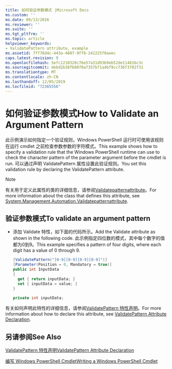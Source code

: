 ```yaml
---
title: 如何验证参数模式 |Microsoft Docs
ms.custom: ''
ms.date: 09/13/2016
ms.reviewer: ''
ms.suite: ''
ms.tgt_pltfrm: ''
ms.topic: article
helpviewer_keywords:
- ValidatePattern attribute, example
ms.assetid: 7ff76d4c-443a-4887-9ff8-241225f0aeec
caps.latest.revision: 9
ms.openlocfilehash: 5efc1210328c76e57a31d93b9eb52de114816c3c
ms.sourcegitcommit: debd2b38fb8070a7357bf1a4bf9cc736f3702f31
ms.translationtype: MT
ms.contentlocale: zh-CN
ms.lasthandoff: 12/05/2019
ms.locfileid: "72365556"
---
```

# <a name="how-to-validate-an-argument-pattern"></a><span data-ttu-id="956bb-102">如何验证参数模式</span><span class="sxs-lookup"><span data-stu-id="956bb-102">How to Validate an Argument Pattern</span></span>

<span data-ttu-id="956bb-103">此示例演示如何指定一个验证规则，Windows PowerShell 运行时可使用该规则在运行 cmdlet 之前检查参数参数的字符模式。</span><span class="sxs-lookup"><span data-stu-id="956bb-103">This example shows how to specify a validation rule that the Windows PowerShell runtime can use to check the character pattern of the parameter argument before the cmdlet is run.</span></span> <span data-ttu-id="956bb-104">可以通过声明 ValidatePattern 属性设置此验证规则。</span><span class="sxs-lookup"><span data-stu-id="956bb-104">You set this validation rule by declaring the ValidatePattern attribute.</span></span>

> [!NOTE]
> <span data-ttu-id="956bb-105">有关用于定义此属性的类的详细信息，请参阅[Validatepatternattribute](/dotnet/api/System.Management.Automation.ValidatePatternAttribute)。</span><span class="sxs-lookup"><span data-stu-id="956bb-105">For more information about the class that defines this attribute, see [System.Management.Automation.Validatepatternattribute](/dotnet/api/System.Management.Automation.ValidatePatternAttribute).</span></span>

## <a name="to-validate-an-argument-pattern"></a><span data-ttu-id="956bb-106">验证参数模式</span><span class="sxs-lookup"><span data-stu-id="956bb-106">To validate an argument pattern</span></span>

- <span data-ttu-id="956bb-107">添加 Validate 特性，如下面的代码所示。</span><span class="sxs-lookup"><span data-stu-id="956bb-107">Add the Validate attribute as shown in the following code.</span></span> <span data-ttu-id="956bb-108">此示例指定四位数的模式，其中每个数字的值都为0到9。</span><span class="sxs-lookup"><span data-stu-id="956bb-108">This example specifies a pattern of four digits, where each digit has a value of 0 through 9.</span></span>

    ```csharp
    [ValidatePattern("[0-9][0-9][0-9][0-9]")]
    [Parameter(Position = 0, Mandatory = true)]
    public int InputData
    {
      get { return inputData; }
      set { inputData = value; }
    }

    private int inputData;
    ```

<span data-ttu-id="956bb-109">有关如何声明此特性的详细信息，请参阅[ValidatePattern 特性声明](./validatepattern-attribute-declaration.md)。</span><span class="sxs-lookup"><span data-stu-id="956bb-109">For more information about how to declare this attribute, see [ValidatePattern Attribute Declaration](./validatepattern-attribute-declaration.md).</span></span>

## <a name="see-also"></a><span data-ttu-id="956bb-110">另请参阅</span><span class="sxs-lookup"><span data-stu-id="956bb-110">See Also</span></span>

[<span data-ttu-id="956bb-111">ValidatePattern 特性声明</span><span class="sxs-lookup"><span data-stu-id="956bb-111">ValidatePattern Attribute Declaration</span></span>](./validatepattern-attribute-declaration.md)

[<span data-ttu-id="956bb-112">编写 Windows PowerShell Cmdlet</span><span class="sxs-lookup"><span data-stu-id="956bb-112">Writing a Windows PowerShell Cmdlet</span></span>](./writing-a-windows-powershell-cmdlet.md)
